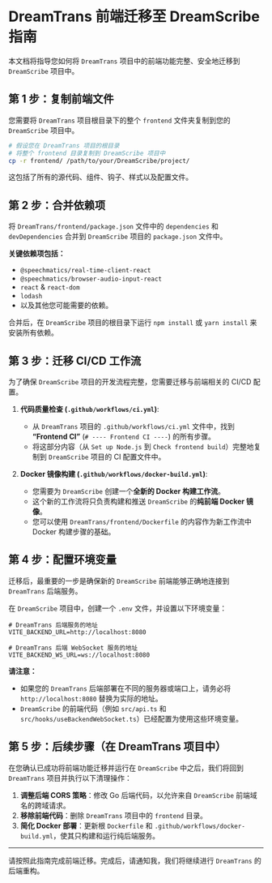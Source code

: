 # DreamTrans 前端迁移至 DreamScribe 指南

本文档将指导您如何将 `DreamTrans` 项目中的前端功能完整、安全地迁移到 `DreamScribe` 项目中。

## 第 1 步：复制前端文件

您需要将 `DreamTrans` 项目根目录下的整个 `frontend` 文件夹复制到您的 `DreamScribe` 项目中。

```bash
# 假设您在 DreamTrans 项目的根目录
# 将整个 frontend 目录复制到 DreamScribe 项目中
cp -r frontend/ /path/to/your/DreamScribe/project/
```

这包括了所有的源代码、组件、钩子、样式以及配置文件。

## 第 2 步：合并依赖项

将 `DreamTrans/frontend/package.json` 文件中的 `dependencies` 和 `devDependencies` 合并到 `DreamScribe` 项目的 `package.json` 文件中。

**关键依赖项包括：**

*   `@speechmatics/real-time-client-react`
*   `@speechmatics/browser-audio-input-react`
*   `react` & `react-dom`
*   `lodash`
*   以及其他您可能需要的依赖。

合并后，在 `DreamScribe` 项目的根目录下运行 `npm install` 或 `yarn install` 来安装所有依赖。

## 第 3 步：迁移 CI/CD 工作流

为了确保 `DreamScribe` 项目的开发流程完整，您需要迁移与前端相关的 CI/CD 配置。

1.  **代码质量检查 (`.github/workflows/ci.yml`)**:
    *   从 `DreamTrans` 项目的 `.github/workflows/ci.yml` 文件中，找到 **“Frontend CI”** (`# ---- Frontend CI ----`) 的所有步骤。
    *   将这部分内容（从 `Set up Node.js` 到 `Check frontend build`）完整地复制到 `DreamScribe` 项目的 CI 配置文件中。

2.  **Docker 镜像构建 (`.github/workflows/docker-build.yml`)**:
    *   您需要为 `DreamScribe` 创建一个**全新的 Docker 构建工作流**。
    *   这个新的工作流将只负责构建和推送 `DreamScribe` 的**纯前端 Docker 镜像**。
    *   您可以使用 `DreamTrans/frontend/Dockerfile` 的内容作为新工作流中 Docker 构建步骤的基础。

## 第 4 步：配置环境变量

迁移后，最重要的一步是确保新的 `DreamScribe` 前端能够正确地连接到 `DreamTrans` 后端服务。

在 `DreamScribe` 项目中，创建一个 `.env` 文件，并设置以下环境变量：

```
# DreamTrans 后端服务的地址
VITE_BACKEND_URL=http://localhost:8080

# DreamTrans 后端 WebSocket 服务的地址
VITE_BACKEND_WS_URL=ws://localhost:8080
```

**请注意：**
*   如果您的 `DreamTrans` 后端部署在不同的服务器或端口上，请务必将 `http://localhost:8080` 替换为实际的地址。
*   `DreamScribe` 的前端代码（例如 `src/api.ts` 和 `src/hooks/useBackendWebSocket.ts`）已经配置为使用这些环境变量。

## 第 5 步：后续步骤（在 DreamTrans 项目中）

在您确认已成功将前端功能迁移并运行在 `DreamScribe` 中之后，我们将回到 `DreamTrans` 项目并执行以下清理操作：

1.  **调整后端 CORS 策略**：修改 Go 后端代码，以允许来自 `DreamScribe` 前端域名的跨域请求。
2.  **移除前端代码**：删除 `DreamTrans` 项目中的 `frontend` 目录。
3.  **简化 Docker 部署**：更新根 `Dockerfile` 和 `.github/workflows/docker-build.yml`，使其只构建和运行纯后端服务。

---

请按照此指南完成前端迁移。完成后，请通知我，我们将继续进行 `DreamTrans` 的后端重构。